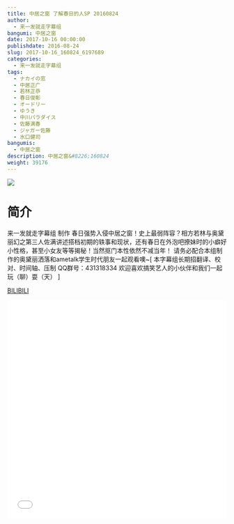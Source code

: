 ```yaml
---
title: 中居之窗 了解春日的人SP 20160824
author: 
  - 来一发就走字幕组
bangumi: 中居之窗
date: 2017-10-16 00:00:00
publishdate: 2016-08-24
slug: 2017-10-16_160824_6197689
categories: 
  - 来一发就走字幕组
tags: 
  - ナカイの窓
  - 中居正广
  - 若林正恭
  - 春日俊彰
  - オードリー
  - ゆうき
  - 中川パラダイス
  - 佐藤满春
  - ジャガー佐藤
  - 水口健司
bangumis: 
  - 中居之窗
description: 中居之窗&#8226;160824
weight: 39176
---
```


![](https://i.imgur.com/Szgh469.jpg)

# 简介  
来一发就走字幕组 制作 春日强势入侵中居之窗！史上最弱阵容？相方若林与奥黛丽幻之第三人佐满讲述搭档初期的轶事和现状，还有春日在外泡吧撩妹时的小癖好小性格，甚至小女友等等揭秘！当然抠门本性依然不减当年！ 请务必配合本组制作的奥黛丽洒落和ametalk学生时代朋友一起观看噢~[ 本字幕组长期招翻译、校对、时间轴、压制   QQ群号：431318334 欢迎喜欢搞笑艺人的小伙伴和我们一起玩（聊）耍（天） ]

  [BILIBILI](https://www.bilibili.com/video/av6197689/)


  <iframe src="//www.bilibili.com/html/html5player.html?cid=10066348&aid=6197689" width="100%" height="500" frameborder="0" allowfullscreen="allowfullscreen"></iframe>
